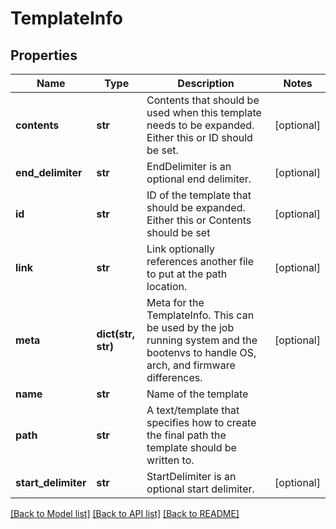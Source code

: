 # TemplateInfo

## Properties
Name | Type | Description | Notes
------------ | ------------- | ------------- | -------------
**contents** | **str** | Contents that should be used when this template needs to be expanded.  Either this or ID should be set. | [optional] 
**end_delimiter** | **str** | EndDelimiter is an optional end delimiter. | [optional] 
**id** | **str** | ID of the template that should be expanded.  Either this or Contents should be set | [optional] 
**link** | **str** | Link optionally references another file to put at the path location. | [optional] 
**meta** | **dict(str, str)** | Meta for the TemplateInfo.  This can be used by the job running system and the bootenvs to handle OS, arch, and firmware differences. | [optional] 
**name** | **str** | Name of the template | 
**path** | **str** | A text/template that specifies how to create the final path the template should be written to. | 
**start_delimiter** | **str** | StartDelimiter is an optional start delimiter. | [optional] 

[[Back to Model list]](../README.md#documentation-for-models) [[Back to API list]](../README.md#documentation-for-api-endpoints) [[Back to README]](../README.md)


